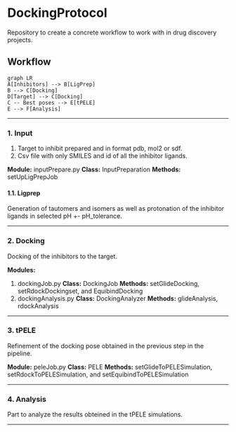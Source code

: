 
# DockingProtocol

Repository to create a concrete workflow to work with in drug discovery projects.


## Workflow

```mermaid
graph LR
A[Inhibitors] --> B[LigPrep]
B --> C[Docking]
D[Target] --> C[Docking]
C -- Best poses --> E[tPELE]
E --> F[Analysis]
```
---

### 1. Input

1. Target to inhibit prepared and in format pdb, mol2 or sdf.
2. Csv file with only SMILES and id of all the inhibitor ligands.

**Module:** inputPrepare.py
**Class:** InputPreparation
**Methods:** setUpLigPrepJob

#### 1.1. Ligprep

Generation of tautomers and isomers as well as protonation of the inhibitor ligands in selected pH +- pH_tolerance.

---

### 2. Docking

Docking of the inhibitors to the target.

**Modules:** 
1. dockingJob.py 
	**Class:** DockingJob
	**Methods:** setGlideDocking, setRdockDockingset, and EquibindDocking
2. dockingAnalysis.py
	**Class:** DockingAnalyzer
	**Methods:** glideAnalysis, rdockAnalysis

---

### 3. tPELE

Refinement of the docking pose obtained in the previous step in the pipeline.

**Module:** peleJob.py
**Class:** PELE
**Methods:** setGlideToPELESimulation, setRdockToPELESimulation, and setEquibindToPELESimulation

---

### 4. Analysis

Part to analyze the results obteined in the tPELE simulations.

---
